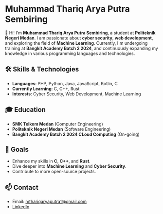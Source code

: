 # Muhammad Thariq Arya Putra Sembiring

👋 Hi! I'm **Muhammad Thariq Arya Putra Sembiring**, a student at **Politeknik Negeri Medan**. I am passionate about **cyber security**, **web development**, and exploring the field of **Machine Learning**. Currently, I'm undergoing training at **Bangkit Academy Batch 2 2024**, and continuously expanding my knowledge in various programming languages and technologies.

## 🛠️ Skills & Technologies

- **Languages**: PHP, Python, Java, JavaScript, Kotlin, C
- **Currently Learning**: C, C++, Rust
- **Interests**: Cyber Security, Web Development, Machine Learning

## 🎓 Education

- **SMK Telkom Medan** (Computer Engineering)
- **Politeknik Negeri Medan** (Software Engineering)
- **Bangkit Academy Batch 2 2024 CLoud Computing** (On-going)

## 🎯 Goals

- Enhance my skills in **C**, **C++**, and **Rust**.
- Dive deeper into **Machine Learning** and **Cyber Security**.
- Contribute to more open-source projects.

## 📫 Contact

- Email: [mthariqaryaputra1@gmail.com](mailto:mthariqaryaputra1@gmail.com)
- [LinkedIn](https://www.linkedin.com/in/muhammad-thariq-arya-putra-sembiring-6269a3197/)
